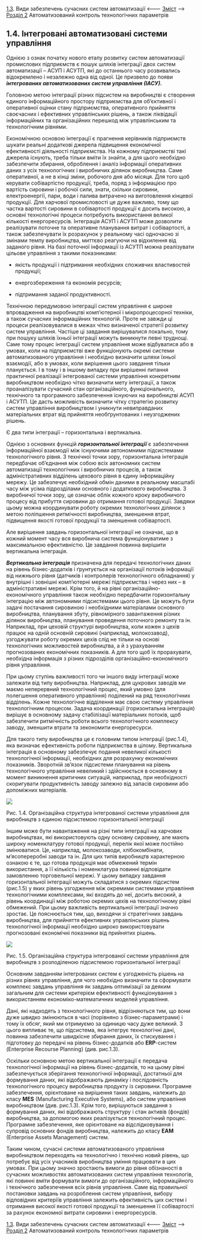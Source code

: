 [1.3](1_3.md). Види забезпечень сучасних систем автоматизації <--- [Зміст](README.md) --> [Розділ 2](2.md) Автоматизований контроль технологічних параметрів 

## 1.4. Інтегровані автоматизовані системи управління

Однією з ознак початку нового етапу розвитку систем автоматизації промислових підприємств є пошук шляхів інтеграції двох систем автоматизації – АСУП і АСУТП, які до останнього часу розвивались відокремлено і незалежно одна від одної. Це призвело до появи ***інтегрованих автоматизованих систем управління (ІАСУ).***

Головною метою інтеграції різних підсистем на виробництві є створення єдиного інформаційного простору підприємства для об’єктивної і оперативної оцінки стану підприємства, оперативного прийняття своєчасних і ефективних управлінських рішень, а також ліквідації інформаційних та організаційних перешкод між управлінським та технологічним рівнями.

Економічною основою інтеграції є прагнення керівників підприємств шукати реальні додаткові джерела підвищення економічної ефективності діяльності підприємства. На кожному підприємстві такі джерела існують, треба тільки вміти їх знайти, а для цього необхідно забезпечити збирання, оброблення і аналіз інформації оперативних даних з усіх технологічних і виробничих ділянок виробництва. Саме оперативної, а не в кінці зміни, робочого дня або місяця. Для того щоб керувати собівартістю продукції, треба, поряд з інформацією про вартість сировини і робочої сили, знати, скільки сировини, електроенергії, пари, води і палива витрачено на виготовлення кінцевої продукції. Для харчової промисловості це дуже важливо, тому що частка вартості сировини в собівартості продукції є досить високою, а основні технологічні процеси потребують використання великої кількості енергоресурсів. Інтеграція АСУП і АСУТП може дозволити реалізувати поточне та оперативне планування витрат і собівартості, а також забезпечувати їх розрахунок у реальному часі одночасно зі змінами темпу виробництва, миттєво реагуючи на відхилення від заданого рівня. На базі поточної інформації із АСУТП можна реалізувати цільове управління з такими показниками:

- якість продукції і підтримання необхідних споживчих властивостей продукції;

- енергозбереження та економія ресурсів;

- підтримання заданої продуктивності.

Технічною передумовою інтеграції систем управління є широке впровадження на виробництві комп’ютерної і мікропроцесорної техніки, а також сучасних інформаційних технологій. Проте не завжди ці процеси реалізовувалися в межах чітко визначеної стратегії розвитку систем управління. Частіше ці завдання вирішувалися локально, тому при пошуку шляхів їхньої інтеграції можуть виникнути певні труднощі. Саме тому процес інтеграції систем управління може відбуватися або в умовах, коли на підприємстві вже функціонують окремі системи автоматизованого управління і необхідно визначити шляхи їхньої взаємодії, або в умовах, коли вирішення цього завдання тільки планується. І в тому і в іншому випадку при вирішенні питання практичної реалізації інтегрованої системи управління конкретним виробництвом необхідно чітко визначити мету інтеграції, а також проаналізувати сучасний стан організаційного, функціонального, технічного та програмного забезпечення існуючих на виробництві АСУП і АСУТП. 
 Це дасть можливість визначити чітку стратегію розвитку систем управління виробництвом і уникнути невиправданих матеріальних втрат від прийняття необґрунтованих і неузгоджених рішень.

Є два типи інтеграції – горизонтальна і вертикальна.

Однією з основних функцій ***горизонтальної інтеграції*** є забезпечення інформаційної взаємодії між існуючими автономними підсистемами технологічного рівня. З технічної точки зору, горизонтальна інтеграція передбачає об’єднання між собою всіх автономних систем автоматизації технологічних і виробничих процесів, а також адміністративних відділень цехового рівня в єдину інформаційну мережу. Це забезпечує необхідний обмін даними в реальному масштабі часу між усіма підрозділами основного і додаткового виробництва. З виробничої точки зору, це означає облік кожного кроку виробничого процесу від прибуття сировини до отримання готової продукції. Завдяки цьому можна координувати роботу окремих технологічних ділянок з метою поліпшення ритмічності виробництва, зменшення втрат, підвищення якості готової продукції та зменшення собівартості.

Але вирішення завдань горизонтальної інтеграції не означає, що в кожний момент часу вся виробнича система функціонуватиме з максимальною ефективністю. Це завдання повинна вирішити вертикальна інтеграція.

***Вертикальна інтеграція*** призначена для передачі технологічних даних на рівень бізнес-додатків і ґрунтується на організації потоків інформації від нижнього рівня (датчиків і контролерів технологічного обладнання) у внутрішні і зовнішні комп’ютерні мережі підприємства і через них – в адміністративні мережі. Крім того, й на рівні організаційно-економічного управління також необхідно передбачити горизонтальну інтеграцію між автономними підсистемами цього рівня. Це можуть бути задачі постачання сировиною і необхідними матеріалами основного виробництва, планування збуту, рівномірного завантаження різних ділянок виробництва, планування проведення поточного ремонту та ін. Наприклад, при цеховій структурі виробництва, коли кожен з цехів працює на одній основній сировині (наприклад, молокозавод), узгоджувати роботу окремих цехів слід не тільки на основі технологічних можливостей виробництва, а й з урахуванням прогнозованих економічних показників. А для того щоб їх прорахувати, необхідна інформація з різних підрозділів організаційно-економічного рівня управління.

При цьому ступінь важливості того чи іншого виду інтеграції може залежати від типу виробництва. Наприклад, для цукрових заводів ми маємо неперервний технологічний процес, який умовно (для полегшення оперативного управління) поділений на ряд технологічних відділень. Кожне технологічне відділення має свою систему управління технологічним процесом. Задача координації (горизонтальна інтеграція) вирішує в основному задачу стабілізації матеріальних потоків, щоб забезпечити ритмічність роботи всього технологічного комплексу заводу, зменшити втрати та зекономити енергоресурси.

Для такого типу виробництва це є головним типом інтеграції (рис.1.4), яка визначає ефективність роботи підприємства в цілому. Вертикальна інтеграція в основному забезпечує подання невеликої кількості технологічної інформації, необхідних для розрахунку економічних показників. Зворотній зв’язок підсистеми планування на рівень технологічного управління невеликий і здійснюється в основному в момент виникнення критичних ситуацій, наприклад, при необхідності скоригувати продуктивність заводу залежно від запасів сировини або допоміжних матеріалів.

![](media1/1_4.png)

Рис. 1.4. Організаційна структура інтегрованої системи управління для  виробництв з єдиною підсистемою горизонтальної інтеграції

Іншим може бути навантаження на різні типи інтеграції на харчових виробництвах, які використовують одну основну сировину, але мають широку номенклатуру готової продукції, перелік якої може постійно змінюватися. Це, наприклад, молокозаводи, хлібокомбінати, м’ясопереробні заводи та ін. Для цих типів виробництв характерною ознакою є те, що готова продукція має обмежений термін використання, а її кількість і номенклатура повинні відповідати замовленню торговельної мережі. У цьому випадку завдання горизонтальної інтеграції можуть складатися з окремих підсистем (рис.1.5) у яких рівень узгодження між окремими системами управління технологічними комплексами, які входять до неї, досить високий, а рівень координації між роботою окремих цехів на технологічному рівні обмежений. При цьому важливість вертикальної інтеграції значно зростає. Це пояснюється тим, що, виходячи зі стратегічних завдань виробництва, для прийняття ефективних управлінських рішень технологічної інформації необхідно широко використовувати прогнозовані економічні показники від прийнятих рішень.

![](media1/1_5.png)

Рис. 1.5. Організаційна структура інтегрованої системи управління для виробництв з розподіленою підсистемою горизонтальної інтеграції

Основним завданням інтегрованих систем є узгодженість рішень на різних рівнях управління, для чого необхідно визначити та сформувати комплекс завдань управління як завдань оптимізації за деяким загальним для системи критерієм ефективності функціонування з використанням економіко-математичних моделей управління.

Дані, які надходять з технологічного рівня, відрізняються тим, що вони дуже швидко змінюються в часі (порівняно з бізнес-параметрами) і тому їх обсяг, який ми отримуємо за одиницю часу дуже великий. З цього випливає те, що підсистема, яка інтегрує технологічні дані, повинна забезпечити швидкісне збирання даних, їх стискування і підготовку до передачі на рівень бізнес-додатків або **ERP**-систем (Enterprise Recourse Planning) (див. рис.1.3).

Оскільки основною метою вертикальної інтеграції є передача технологічної інформації на рівень бізнес-додатків, то на цьому рівні забезпечується зберігання технологічної інформації, достатньої для формування даних, які відображають динаміку і послідовність технологічного процесу виробництва продукту із сировини. Програмне забезпечення, орієнтоване на вирішення таких завдань, належить до класу **MES** (Manufacturing Executive Systems), або систем управління виробництвом (див. рис.1.3). Крім того, вирішуються завдання з формування даних, які відображають структуру і стан активів (фондів) виробництва, за допомогою яких реалізується технологічний процес. Програмне забезпечення, яке орієнтоване на відслідковування і супровід основних фондів виробництва, належить до класу **EAM** (Enterprise Assets Management) систем.

Таким чином, сучасні системи автоматизованого управління виробництвом переходять на технологічно і технічно новий рівень, що потребує від усіх учасників виробництва уміння працювати в цих умовах. При цьому значно зростають вимоги до рівня обізнаності в сучасних можливостях автоматизованих систем управління технологів, які повинні вміти формувати вимоги до організаційного, інформаційного і технічного забезпечення всіх рівнів управління. Саме від правильної постановки завдань на розроблення систем управління, вибору відповідних критеріїв управління залежить ефективність цих систем і отримання високої якості готової продукції та зменшення її собівартості за рахунок економної витрати сировини і енергоресурсів.



[1.3](1_3.md). Види забезпечень сучасних систем автоматизації <--- [Зміст](README.md) --> [Розділ 2](2.md) Автоматизований контроль технологічних параметрів 